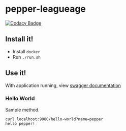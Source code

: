 # pepper-leagueage

[![Codacy Badge](https://app.codacy.com/project/badge/Grade/8b34aee470be40bba21ab28291940fcf)](https://www.codacy.com/gh/jasonray/pepper-leagueage/dashboard?utm_source=github.com&amp;utm_medium=referral&amp;utm_content=jasonray/pepper-leagueage&amp;utm_campaign=Badge_Grade)

## Install it!
-  Install `docker`
-   Run `./run.sh`

## Use it!

With application running, view [swagger documentation](http://localhost:9080/swagger-ui.html#/hello-controller)

### Hello World
Sample method.

```
curl localhost:9080/hello-world?name=pepper
hello pepper! 
```

